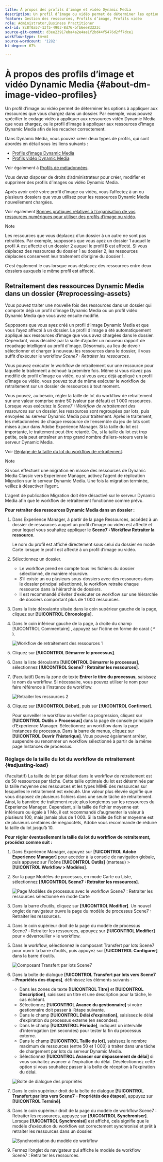 ```yaml
---
title: À propos des profils d’image et vidéo Dynamic Media
description: Un profil d’image ou vidéo permet de déterminer les options à appliquer aux ressources que vous chargez dans un dossier. Par exemple, vous pouvez spécifier le codage vidéo à appliquer aux ressources vidéo Dynamic Media que vous chargez, ou le profil d’image à appliquer aux ressources d’image Dynamic Media afin de les recadrer correctement.
feature: Gestion des ressources, Profils d’image, Profils vidéo
role: Administrator,Business Practitioner
exl-id: 8c8f0a57-13f5-4903-8d76-bfb6ee83323c
source-git-commit: d3ee23917eba4a2e4ae1f2bd44f5476d2ff7dce1
workflow-type: tm+mt
source-wordcount: '1282'
ht-degree: 67%

---
```


# À propos des profils d’image et vidéo Dynamic Media {#about-dm-image-video-profiles}

Un profil d’image ou vidéo permet de déterminer les options à appliquer aux ressources que vous chargez dans un dossier. Par exemple, vous pouvez spécifier le codage vidéo à appliquer aux ressources vidéo Dynamic Media que vous chargez, ou le profil d’image à appliquer aux ressources d’image Dynamic Media afin de les recadrer correctement.

Dans Dynamic Media, vous pouvez créer deux types de profils, qui sont abordés en détail sous les liens suivants :

* [Profils d’image Dynamic Media](/help/assets/dynamic-media/image-profiles.md)
* [Profils vidéo Dynamic Media](/help/assets/dynamic-media/video-profiles.md)

Voir également à [Profils de métadonnées](/help/assets/metadata-profiles.md).

Vous devez disposer de droits d’administrateur pour créer, modifier et supprimer des profils d’images ou vidéo Dynamic Media.

Après avoir créé votre profil d’image ou vidéo, vous l’affectez à un ou plusieurs dossiers que vous utilisez pour les ressources Dynamic Media nouvellement chargées.

Voir également [Bonnes pratiques relatives à l’organisation de vos ressources numériques pour utiliser des profils d’image ou vidéo](/help/assets/dynamic-media/best-practices-for-file-management.md).

>[!NOTE]
>
>Les ressources que vous déplacez d’un dossier à un autre ne sont pas retraitées. Par exemple, supposons que vous ayez un dossier 1 auquel le profil A est affecté et un dossier 2 auquel le profil B est affecté. Si vous déplacez des ressources du dossier 1 au dossier 2, les ressources déplacées conservent leur traitement d’origine du dossier 1.
>
>C’est également le cas lorsque vous déplacez des ressources entre deux dossiers auxquels le même profil est affecté.

## Retraitement des ressources Dynamic Media dans un dossier {#reprocessing-assets}

Vous pouvez traiter une nouvelle fois des ressources dans un dossier qui comporte déjà un profil d’image Dynamic Media ou un profil vidéo Dynamic Media que vous avez ensuite modifié.

Supposons que vous ayez créé un profil d’image Dynamic Media et que vous l’ayez affecté à un dossier. Le profil d’image a été automatiquement appliqué aux ressources d’image que vous avez chargées dans le dossier. Cependant, vous décidez par la suite d’ajouter un nouveau rapport de recadrage intelligent au profil d’image. Désormais, au lieu de devoir sélectionner et charger à nouveau les ressources dans le dossier, il vous suffit d’exécuter le workflow *Scene7 : Retraiter les ressources*.

Vous pouvez exécuter le workflow de retraitement sur une ressource pour laquelle le traitement a échoué la première fois. Même si vous n’avez pas modifié de profil d’image ou vidéo, ou si vous avez déjà appliqué un profil d’image ou vidéo, vous pouvez tout de même exécuter le workflow de retraitement sur un dossier de ressources à tout moment.

Vous pouvez, au besoin, régler la taille de lot du workflow de retraitement sur une valeur comprise entre 50 (valeur par défaut) et 1 000 ressources. Lorsque vous exécutez le _Scene7 : Workflow de retraitement des ressources_ sur un dossier, les ressources sont regroupées par lots, puis envoyées au serveur Dynamic Media pour traitement. Après le traitement, les métadonnées de chaque ressource de l’ensemble du jeu de lots sont mises à jour dans Adobe Experience Manager. Si la taille du lot est importante, le traitement peut être retardé. Ou, si la taille du lot est trop petite, cela peut entraîner un trop grand nombre d’allers-retours vers le serveur Dynamic Media.

Voir [Réglage de la taille du lot du workflow de retraitement](#adjusting-load).

>[!NOTE]
>
>Si vous effectuez une migration en masse des ressources de Dynamic Media Classic vers Experience Manager, activez l’agent de réplication Migration sur le serveur Dynamic Media. Une fois la migration terminée, veillez à désactiver l’agent.
>
>L’agent de publication Migration doit être désactivé sur le serveur Dynamic Media afin que le workflow de retraitement fonctionne comme prévu.

<!-- LEAVE IN PLACE, MAY BE USED IN THE FUTURE

Batch size is the number of assets that are amalgamated into a single IPS (Dynamic Media’s Image Production System) job. When you run the Scene7: Reprocess Assets workflow, the job is triggered on IPS. The number of IPS jobs that are triggered is based on the total number of assets in the folder, divided by the batch size. For example, suppose you had a folder with 150 assets and a batch size of 50. In this case, three IPS jobs are triggered. The assets are updated when the entire batch size (50 in our example) is processed in IPS. The job then moves onto the next IPS job and so on until complete. If you increase the batch size, you may notice a longer delay with assets getting updated. 

-->

**Pour retraiter des ressources Dynamic Media dans un dossier :**
1. Dans Experience Manager, à partir de la page Ressources, accédez à un dossier de ressources auquel un profil d’image ou vidéo est affecté et pour lequel vous souhaitez appliquer le **Scene7 : Workflow Retraiter la ressource**.

   Le nom du profil est affiché directement sous celui du dossier en mode Carte lorsque le profil est affecté à un profil d’image ou vidéo.

1. Sélectionnez un dossier.

   * Le workflow prend en compte tous les fichiers du dossier sélectionné, de manière récursive.
   * S’il existe un ou plusieurs sous-dossiers avec des ressources dans le dossier principal sélectionné, le workflow retraite chaque ressource dans la hiérarchie de dossiers.
   * Il est recommandé d’éviter d’exécuter ce workflow sur une hiérarchie de dossiers comportant plus de 1 000 ressources.

1. Dans la liste déroulante située dans le coin supérieur gauche de la page, cliquez sur **[!UICONTROL Chronologie]**.
1. Dans le coin inférieur gauche de la page, à droite du champ [!UICONTROL Commentaire] , appuyez sur l’icône en forme de carat ( **^** ).

   ![Workflow de retraitement des ressources 1](/help/assets/dynamic-media/assets/reprocess-assets1.png)

1. Cliquez sur **[!UICONTROL Démarrer le processus]**.
1. Dans la liste déroulante **[!UICONTROL Démarrer le processus]**, sélectionnez **[!UICONTROL Scene7 : Retraiter les ressources]**.
1. (Facultatif) Dans la zone de texte **Entrer le titre du processus**, saisissez le nom du workflow. Si nécessaire, vous pouvez utiliser le nom pour faire référence à l’instance de workflow.

   ![Retraiter les ressources 2](/help/assets/dynamic-media/assets/reprocess-assets2.png)

1. Cliquez sur **[!UICONTROL Début]**, puis sur **[!UICONTROL Confirmer]**.

   Pour surveiller le workflow ou vérifier sa progression, cliquez sur **[!UICONTROL Outils > Processus]** dans la page de console principale d’Experience Manager. Sélectionnez un workflow dans la page Instances de processus. Dans la barre de menus, cliquez sur **[!UICONTROL Ouvrir l’historique]**. Vous pouvez également arrêter, suspendre ou renommer un workflow sélectionné à partir de la même page Instances de processus.

### Réglage de la taille du lot du workflow de retraitement {#adjusting-load}

(Facultatif) La taille de lot par défaut dans le workflow de retraitement est de 50 ressources par tâche. Cette taille optimale du lot est déterminée par la taille moyenne des ressources et les types MIME des ressources sur lesquelles le retraitement est exécuté. Une valeur plus élevée signifie que vous disposez de plusieurs fichiers dans une seule tâche de retraitement. Ainsi, la bannière de traitement reste plus longtemps sur les ressources du Experience Manager. Cependant, si la taille de fichier moyenne est inférieure ou égale à 1 Mo, il est recommandé d’augmenter la valeur à plusieurs 100, mais jamais plus de 1 000. Si la taille de fichier moyenne est de plusieurs centaines de mégaoctets, Adobe vous recommande de réduire la taille du lot jusqu’à 10.

**Pour régler éventuellement la taille du lot du workflow de retraitement, procédez comme suit :**

1. Dans Experience Manager, appuyez sur **[!UICONTROL Adobe Experience Manager]** pour accéder à la console de navigation globale, puis appuyez sur l’icône **[!UICONTROL Outils]** (marteau) > **[!UICONTROL Workflow > Modèles]**.
1. Sur la page Modèles de processus, en mode Carte ou Liste, sélectionnez **[!UICONTROL Scene7 : Retraiter les ressources]**.

   ![Page Modèles de processus avec le workflow Scene7 : Retraiter les ressources sélectionné en mode Carte](/help/assets/dynamic-media/assets/reprocess-assets7.png)

1. Dans la barre d’outils, cliquez sur **[!UICONTROL Modifier]**. Un nouvel onglet de navigateur ouvre la page du modèle de processus Scene7 : Retraiter les ressources.
1. Dans le coin supérieur droit de la page du modèle de processus Scene7 : Retraiter les ressources, appuyez sur **[!UICONTROL Modifier]** pour « déverrouiller » le workflow.
1. Dans le workflow, sélectionnez le composant Transfert par lots Scene7 pour ouvrir la barre d’outils, puis appuyez sur **[!UICONTROL Configurer]** dans la barre d’outils.

   ![Composant Transfert par lots Scene7](/help/assets/dynamic-media/assets/reprocess-assets8.png)

1. Dans la boîte de dialogue **[!UICONTROL Transfert par lots vers Scene7 – Propriétés des étapes]**, définissez les éléments suivants :
   * Dans les zones de texte **[!UICONTROL Titre]** et **[!UICONTROL Description]**, saisissez un titre et une description pour la tâche, le cas échéant.
   * Sélectionnez **[!UICONTROL Avance du gestionnaire]** si votre gestionnaire doit passer à l’étape suivante.
   * Dans le champ **[!UICONTROL Délai d’expiration]**, saisissez le délai d’expiration du processus externe (en secondes).
   * Dans le champ **[!UICONTROL Période]**, indiquez un intervalle d’interrogation (en secondes) pour tester la fin du processus externe.
   * Dans le champ **[!UICONTROL Taille du lot]**, saisissez le nombre maximum de ressources (entre 50 et 1 000) à traiter dans une tâche de chargement par lots du serveur Dynamic Media.
   * Sélectionnez **[!UICONTROL Avancer sur dépassement de délai]** si vous souhaitez avancer à l’expiration du délai. Désélectionnez cette option si vous souhaitez passer à la boîte de réception à l’expiration du délai.

   ![Boîte de dialogue des propriétés](/help/assets/dynamic-media/assets/reprocess-assets3.png)

1. Dans le coin supérieur droit de la boîte de dialogue **[!UICONTROL Transfert par lots vers Scene7 – Propriétés des étapes]**, appuyez sur **[!UICONTROL Terminé]**.

1. Dans le coin supérieur droit de la page du modèle de workflow Scene7 : Retraiter les ressources, appuyez sur **[!UICONTROL Synchroniser]**. Lorsque **[!UICONTROL Synchronisé]** est affiché, cela signifie que le modèle d’exécution du workflow est correctement synchronisé et prêt à retraiter les ressources dans un dossier.

   ![Synchronisation du modèle de workflow](/help/assets/dynamic-media/assets/reprocess-assets1.png)

1. Fermez l’onglet du navigateur qui affiche le modèle de workflow Scene7 : Retraiter les ressources.

<!-- MAY BE NEEDED IN THE FUTURE

1. Return to the browser tab that has the open Workflow Models page, then press **Esc** to exit the selection.
1. In the upper-left corner of the page, tap **[!UICONTROL Adobe Experience Manager]** to access the global navigation console, then tap the **[!UICONTROL Tools]** (hammer) icon > **[!UICONTROL General > CRXDE Lite]**.
1. In the folder tree on the left side of the CRXDE Lite page, navigate to the following location:

   `/conf/global/settings/workflow/models/scene7_reprocess_assets/jcr:content/flow/reprocess/metaData`

   ![CRXDE Lite](/help/security/assets/workflow-models9.png)

1. On the right side of the CRXDE Lite page, in the lower portion, enter the following name, type, and value in its respective field:
    * **[!UICONTROL Name]**: `reprocess-batch-size`
    * **[!UICONTROL Type]**: `Long`
    * **[!UICONTROL Value]**: enter a default value (50-1000) for the batch size
1. In the lower-right corner, tap **[!UICONTROL Add]**. The new property appears as the following:

    ![Saving the new property](/help/security/assets/workflow-models10.png)

1. On the menu bar of the CRXDE Lite page, tap **[!UICONTROL Save All]**.
1. In the upper-left corner of the page, tap **[!UICONTROL CRXDE Lite]** to return to the main Experience Manager console
1. Repeat steps 1-7 to re-synchronize the new batch size to the Scene7: Reprocess Assets workflow model.

-->
